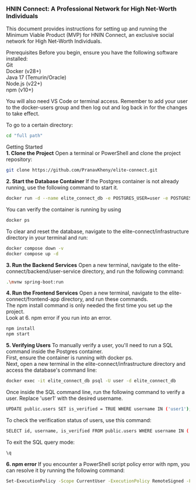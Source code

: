 ### HNIN Connect: A Professional Network for High Net-Worth Individuals ### 
This document provides instructions for setting up and running the Minimum Viable Product (MVP) for HNIN Connect, an exclusive social network for High Net-Worth Individuals.

Prerequisites
Before you begin, ensure you have the following software installed:  
Git  
Docker (v28+)  
Java 17 (Temurin/Oracle)  
Node.js (v22+)  
npm (v10+)  
  
You will also need VS Code or terminal access. Remember to add your user to the docker-users group and then log out and log back in for the changes to take effect.

To go to a certain directory:
```Bash
cd "full path"
```

Getting Started  
**1. Clone the Project**
Open a terminal or PowerShell and clone the project repository:
```Bash
git clone https://github.com/PranavKheny/elite-connect.git
```

**2. Start the Database Container**
If the Postgres container is not already running, use the following command to start it.   
```Bash
docker run -d --name elite_connect_db -e POSTGRES_USER=user -e POSTGRES_PASSWORD=password -e POSTGRES_DB=elite_connect_db -p 5432:5432 postgres:13-alpine
```
You can verify the container is running by using 
```Bash
docker ps
```
To clear and reset the database, navigate to the elite-connect/infrastructure directory in your terminal and run:
```Bash
docker compose down -v
docker compose up -d
```

**3. Run the Backend Services**
Open a new terminal, navigate to the elite-connect/backend/user-service directory, and run the following command:
```Bash
.\mvnw spring-boot:run
```
**4. Run the Frontend Services**
Open a new terminal, navigate to the elite-connect/frontend-app directory, and run these commands.  
The npm install command is only needed the first time you set up the project.  
Look at 6. npm error if you run into an error.
```Bash
npm install
npm start
```

**5. Verifying Users**
To manually verify a user, you'll need to run a SQL command inside the Postgres container.  
First, ensure the container is running with docker ps.  
Next, open a new terminal in the elite-connect/infrastructure directory and access the database's command line:    
```Bash
docker exec -it elite_connect_db psql -U user -d elite_connect_db
```
Once inside the SQL command line, run the following command to verify a user. Replace 'user1' with the desired username.
```Bash
UPDATE public.users SET is_verified = TRUE WHERE username IN ('user1');
```
To check the verification status of users, use this command:  
```Bash
SELECT id, username, is_verified FROM public.users WHERE username IN ('user1','user2');
```
To exit the SQL query mode:
```Bash
\q
```
**6. npm error**
If you encounter a PowerShell script policy error with npm, you can resolve it by running the following command:
```Bash
Set-ExecutionPolicy -Scope CurrentUser -ExecutionPolicy RemoteSigned -Force
```
